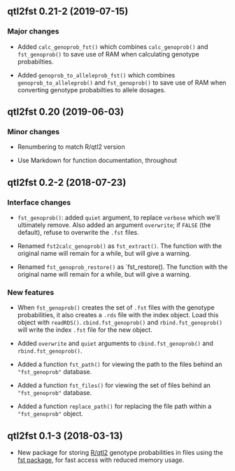 ## qtl2fst 0.21-2 (2019-07-15)

### Major changes

- Added `calc_genoprob_fst()` which combines `calc_genoprob()` and
  `fst_genoprob()` to save use of RAM when calculating genotype
  probabilties.

- Added `genoprob_to_alleleprob_fst()` which combines
  `genoprob_to_alleleprob()` and `fst_genoprob()` to save use of RAM
  when converting genotype probabilties to allele dosages.


## qtl2fst 0.20 (2019-06-03)

### Minor changes

- Renumbering to match R/qtl2 version

- Use Markdown for function documentation, throughout


## qtl2fst 0.2-2 (2018-07-23)

### Interface changes

- `fst_genoprob()`: added `quiet` argument, to replace `verbose` which
  we'll ultimately remove. Also added an argument `overwrite`; if
  `FALSE` (the default), refuse to overwrite the `.fst` files.

- Renamed `fst2calc_genoprob()` as `fst_extract()`. The function with
  the original name will remain for a while, but will give a warning.

- Renamed `fst_genoprob_restore()` as `fst_restore(). The function with
  the original name will remain for a while, but will give a warning.

### New features

- When `fst_genoprob()` creates the set of `.fst` files with the
  genotype probabilities, it also creates a `.rds` file with the index
  object. Load this object with `readRDS()`. `cbind.fst_genoprob()` and
  `rbind.fst_genoprob()` will write the index `.fst` file for the new
  object.

- Added `overwrite` and `quiet` arguments to `cbind.fst_genoprob()`
  and `rbind.fst_genoprob()`.

- Added a function `fst_path()` for viewing the path to the files behind
  an `"fst_genoprob"` database.

- Added a function `fst_files()` for viewing the set of files behind an
  `"fst_genoprob"` database.

- Added a function `replace_path()` for replacing the file path within a
  `"fst_genoprob"` object.


## qtl2fst 0.1-3 (2018-03-13)

- New package for storing [R/qtl2](https://kbroman.org/qtl2) genotype
  probabilities in files using the [fst
  package](http://www.fstpackage.org), for fast access with reduced
  memory usage.
